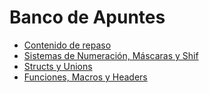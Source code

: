 # Banco de Apuntes
* [Contenido de repaso](./README.md)
* [Sistemas de Numeración, Máscaras y Shif](./mascarasYShif.md)
* [Structs y Unions](./structsYUnions.md)
* [Funciones, Macros y Headers](./funcionesMacrosYHeaders.md)